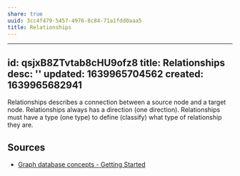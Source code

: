 ```yaml
---
share: true
uuid: 3cc4f479-5457-4976-8c84-71a1fdd0aaa5
title: Relationships
---
```

---
id: qsjxB8ZTvtab8cHU9ofz8
title: Relationships
desc: ''
updated: 1639965704562
created: 1639965682941
---

Relationships describes a connection between a source node and a target node.
Relationships always has a direction (one direction).
Relationships must have a type (one type) to define (classify) what type of relationship they are.

## Sources

* [Graph database concepts - Getting Started](https://neo4j.com/docs/getting-started/current/graphdb-concepts/)